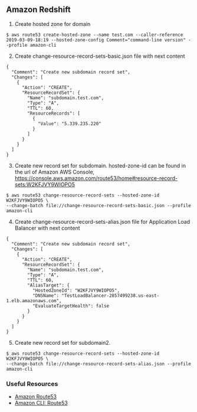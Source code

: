 ## Amazon Redshift

1. Create hosted zone for domain
```
$ aws route53 create-hosted-zone --name test.com --caller-reference 2019-03-09-18:19 --hosted-zone-config Comment="command-line version" --profile amazon-cli
```

2. Create change-resource-record-sets-basic.json file with next content
```
{
  "Comment": "Create new subdomain record set",
  "Changes": [
    {
      "Action": "CREATE",
      "ResourceRecordSet": {
        "Name": "subdomain.test.com",
        "Type": "A",
        "TTL": 60,
        "ResourceRecords": [
          {
            "Value": "5.339.235.220"
          }
        ]
      }
    }
  ]
}
```

3. Create new record set for subdomain. hosted-zone-id can be found in the url of Amazon AWS Console, https://console.aws.amazon.com/route53/home#resource-record-sets:W2KFJVY9WIOPO5
```
$ aws route53 change-resource-record-sets --hosted-zone-id W2KFJVY9WIOPO5 \
--change-batch file://change-resource-record-sets-basic.json --profile amazon-cli
```

4. Create change-resource-record-sets-alias.json file for Application Load Balancer with next content
```
{
  "Comment": "Create new subdomain record set",
  "Changes": [
    {
      "Action": "CREATE",
      "ResourceRecordSet": {
        "Name": "subdomain.test.com",
        "Type": "A",
        "TTL": 60,
        "AliasTarget": {
          "HostedZoneId": "W2KFJVY9WIOPO5",
          "DNSName": "TestLoadBalancer-2857499238.us-east-1.elb.amazonaws.com",
          "EvaluateTargetHealth": false
        }
      }
    }
  ]
}
```

5. Create new record set for subdomain2.
```
$ aws route53 change-resource-record-sets --hosted-zone-id W2KFJVY9WIOPO5 \
--change-batch file://change-resource-record-sets-alias.json --profile amazon-cli
```

### Useful Resources
* [Amazon Route53](https://aws.amazon.com/route53/)
* [Amazon CLI: Route53](https://docs.aws.amazon.com/cli/latest/reference/route53/index.html)
